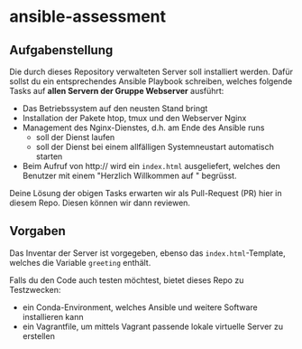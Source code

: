 # ansible-assessment

## Aufgabenstellung

Die durch dieses Repository verwalteten Server soll installiert werden.
Dafür sollst du ein entsprechendes Ansible Playbook schreiben, welches folgende
Tasks auf **allen Servern der Gruppe Webserver** ausführt:

- Das Betriebssystem auf den neusten Stand bringt
- Installation der Pakete htop, tmux und den Webserver Nginx
- Management des Nginx-Dienstes, d.h. am Ende des Ansible runs
  - soll der Dienst laufen
  - soll der Dienst bei einem allfälligen Systemneustart automatisch starten
- Beim Aufruf von http://<server> wird ein `index.html` ausgeliefert, welches
  den Benutzer mit einem "Herzlich Willkommen auf <FQDN>" begrüsst.

Deine Lösung der obigen Tasks erwarten wir als Pull-Request (PR) hier in diesem
Repo. Diesen können wir dann reviewen.

## Vorgaben

Das Inventar der Server ist vorgegeben, ebenso das `index.html`-Template,
welches die Variable `greeting` enthält.

Falls du den Code auch testen möchtest, bietet dieses Repo zu Testzwecken:

- ein Conda-Environment, welches Ansible und weitere Software installieren kann
- ein Vagrantfile, um mittels Vagrant passende lokale virtuelle Server zu
erstellen
